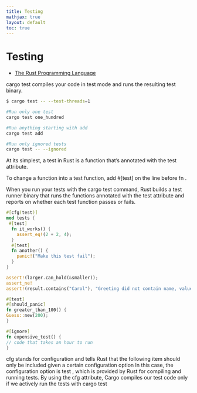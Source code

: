 ```yaml
---
title: Testing
mathjax: true
layout: default
toc: true
---
```



# Testing

* [The Rust Programming Language](Introduction.html)





cargo test compiles your code in test mode and runs the resulting test binary.

```bash
$ cargo test -- --test-threads=1

#Run only one test
cargo test one_hundred

#Run anything starting with add
cargo test add

#Run only ignored tests
cargo test -- --ignored   
```

At its simplest, a test in Rust is a function that’s annotated with the test
attribute.

To change a function into a test function, add #[test] on the line before fn .

When you run
your tests with the cargo test command, Rust builds a test runner binary
that runs the functions annotated with the test attribute and reports on
whether each test function passes or fails.

```rust
#[cfg(test)]
mod tests {
 #[test]
  fn it_works() {
    assert_eq!(2 + 2, 4);
  }
  #[test]
  fn another() {
    panic!("Make this test fail");
  }
}

assert!(larger.can_hold(&smaller));
assert_ne!
assert!(result.contains("Carol"), "Greeting did not contain name, value was `{}`", result);

#[test]
#[should_panic]
fn greater_than_100() {
Guess::new(200);
}

#[ignore]
fn expensive_test() {
// code that takes an hour to run
}
```


cfg stands for configuration and tells Rust that the following item should
only be included given a certain configuration option
In this case, the
configuration option is test , which is provided by Rust for compiling and
running tests. By using the cfg attribute, Cargo compiles our test code
only if we actively run the tests with cargo test



